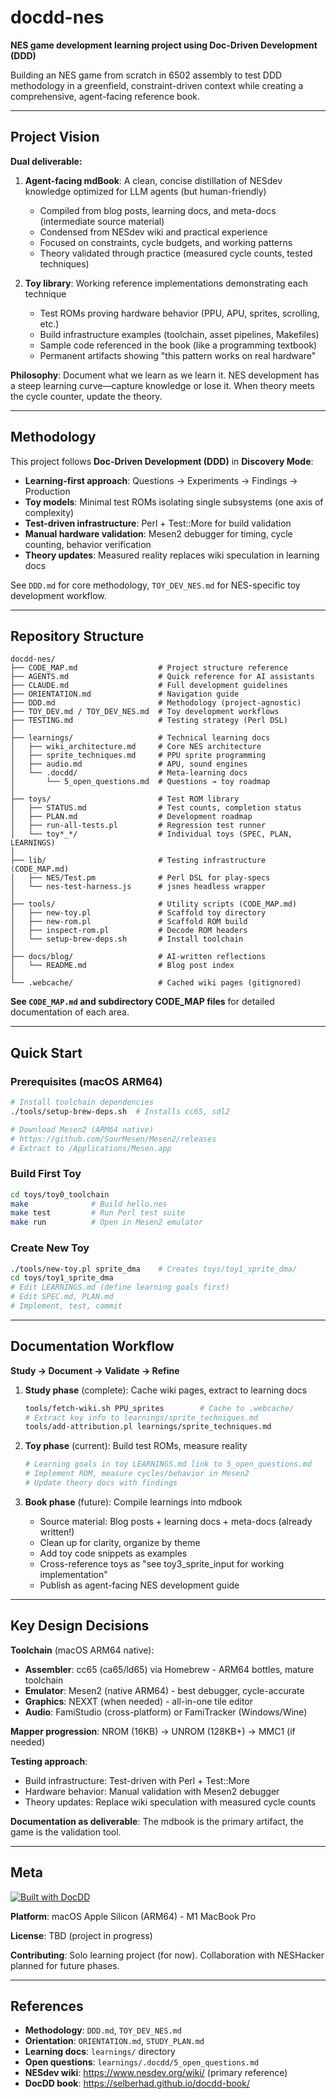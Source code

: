 # docdd-nes

**NES game development learning project using Doc-Driven Development (DDD)**

Building an NES game from scratch in 6502 assembly to test DDD methodology in a greenfield, constraint-driven context while creating a comprehensive, agent-facing reference book.

---

## Project Vision

**Dual deliverable:**

1. **Agent-facing mdBook**: A clean, concise distillation of NESdev knowledge optimized for LLM agents (but human-friendly)
   - Compiled from blog posts, learning docs, and meta-docs (intermediate source material)
   - Condensed from NESdev wiki and practical experience
   - Focused on constraints, cycle budgets, and working patterns
   - Theory validated through practice (measured cycle counts, tested techniques)

2. **Toy library**: Working reference implementations demonstrating each technique
   - Test ROMs proving hardware behavior (PPU, APU, sprites, scrolling, etc.)
   - Build infrastructure examples (toolchain, asset pipelines, Makefiles)
   - Sample code referenced in the book (like a programming textbook)
   - Permanent artifacts showing "this pattern works on real hardware"

**Philosophy**: Document what we learn as we learn it. NES development has a steep learning curve—capture knowledge or lose it. When theory meets the cycle counter, update the theory.

---

## Methodology

This project follows **Doc-Driven Development (DDD)** in **Discovery Mode**:

- **Learning-first approach**: Questions → Experiments → Findings → Production
- **Toy models**: Minimal test ROMs isolating single subsystems (one axis of complexity)
- **Test-driven infrastructure**: Perl + Test::More for build validation
- **Manual hardware validation**: Mesen2 debugger for timing, cycle counting, behavior verification
- **Theory updates**: Measured reality replaces wiki speculation in learning docs

See `DDD.md` for core methodology, `TOY_DEV_NES.md` for NES-specific toy development workflow.

---

## Repository Structure

```
docdd-nes/
├── CODE_MAP.md                  # Project structure reference
├── AGENTS.md                    # Quick reference for AI assistants
├── CLAUDE.md                    # Full development guidelines
├── ORIENTATION.md               # Navigation guide
├── DDD.md                       # Methodology (project-agnostic)
├── TOY_DEV.md / TOY_DEV_NES.md  # Toy development workflows
├── TESTING.md                   # Testing strategy (Perl DSL)
│
├── learnings/                   # Technical learning docs
│   ├── wiki_architecture.md     # Core NES architecture
│   ├── sprite_techniques.md     # PPU sprite programming
│   ├── audio.md                 # APU, sound engines
│   └── .docdd/                  # Meta-learning docs
│       └── 5_open_questions.md  # Questions → toy roadmap
│
├── toys/                        # Test ROM library
│   ├── STATUS.md                # Test counts, completion status
│   ├── PLAN.md                  # Development roadmap
│   ├── run-all-tests.pl         # Regression test runner
│   └── toy*_*/                  # Individual toys (SPEC, PLAN, LEARNINGS)
│
├── lib/                         # Testing infrastructure (CODE_MAP.md)
│   ├── NES/Test.pm              # Perl DSL for play-specs
│   └── nes-test-harness.js      # jsnes headless wrapper
│
├── tools/                       # Utility scripts (CODE_MAP.md)
│   ├── new-toy.pl               # Scaffold toy directory
│   ├── new-rom.pl               # Scaffold ROM build
│   ├── inspect-rom.pl           # Decode ROM headers
│   └── setup-brew-deps.sh       # Install toolchain
│
├── docs/blog/                   # AI-written reflections
│   └── README.md                # Blog post index
│
└── .webcache/                   # Cached wiki pages (gitignored)
```

**See `CODE_MAP.md` and subdirectory CODE_MAP files** for detailed documentation of each area.

---

## Quick Start

### Prerequisites (macOS ARM64)
```bash
# Install toolchain dependencies
./tools/setup-brew-deps.sh  # Installs cc65, sdl2

# Download Mesen2 (ARM64 native)
# https://github.com/SourMesen/Mesen2/releases
# Extract to /Applications/Mesen.app
```

### Build First Toy
```bash
cd toys/toy0_toolchain
make              # Build hello.nes
make test         # Run Perl test suite
make run          # Open in Mesen2 emulator
```

### Create New Toy
```bash
./tools/new-toy.pl sprite_dma    # Creates toys/toy1_sprite_dma/
cd toys/toy1_sprite_dma
# Edit LEARNINGS.md (define learning goals first)
# Edit SPEC.md, PLAN.md
# Implement, test, commit
```

---

## Documentation Workflow

**Study → Document → Validate → Refine**

1. **Study phase** (complete): Cache wiki pages, extract to learning docs
   ```bash
   tools/fetch-wiki.sh PPU_sprites        # Cache to .webcache/
   # Extract key info to learnings/sprite_techniques.md
   tools/add-attribution.pl learnings/sprite_techniques.md
   ```

2. **Toy phase** (current): Build test ROMs, measure reality
   ```bash
   # Learning goals in toy LEARNINGS.md link to 5_open_questions.md
   # Implement ROM, measure cycles/behavior in Mesen2
   # Update theory docs with findings
   ```

3. **Book phase** (future): Compile learnings into mdbook
   - Source material: Blog posts + learning docs + meta-docs (already written!)
   - Clean up for clarity, organize by theme
   - Add toy code snippets as examples
   - Cross-reference toys as "see toy3_sprite_input for working implementation"
   - Publish as agent-facing NES development guide

---

## Key Design Decisions

**Toolchain** (macOS ARM64 native):
- **Assembler**: cc65 (ca65/ld65) via Homebrew - ARM64 bottles, mature toolchain
- **Emulator**: Mesen2 (native ARM64) - best debugger, cycle-accurate
- **Graphics**: NEXXT (when needed) - all-in-one tile editor
- **Audio**: FamiStudio (cross-platform) or FamiTracker (Windows/Wine)

**Mapper progression**: NROM (16KB) → UNROM (128KB+) → MMC1 (if needed)

**Testing approach**:
- Build infrastructure: Test-driven with Perl + Test::More
- Hardware behavior: Manual validation with Mesen2 debugger
- Theory updates: Replace wiki speculation with measured cycle counts

**Documentation as deliverable**: The mdbook is the primary artifact, the game is the validation tool.

---

## Meta

[![Built with DocDD](https://img.shields.io/badge/built_with-DocDD-blue)](https://github.com/selberhad/docdd-book)

**Platform**: macOS Apple Silicon (ARM64) - M1 MacBook Pro

**License**: TBD (project in progress)

**Contributing**: Solo learning project (for now). Collaboration with NESHacker planned for future phases.

---

## References

- **Methodology**: `DDD.md`, `TOY_DEV_NES.md`
- **Orientation**: `ORIENTATION.md`, `STUDY_PLAN.md`
- **Learning docs**: `learnings/` directory
- **Open questions**: `learnings/.docdd/5_open_questions.md`
- **NESdev wiki**: https://www.nesdev.org/wiki/ (primary reference)
- **DocDD book**: https://selberhad.github.io/docdd-book/
